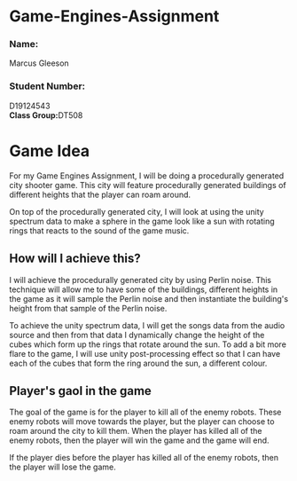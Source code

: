 # Game-Engines-Assignment
<p><h3>Name:</h3>Marcus Gleeson<br>
<h3>Student Number:</h3>D19124543<br>
<b>Class Group:</b>DT508
</P>

<h1>Game Idea</h1>
<p>For my Game Engines Assignment, I will be doing a procedurally generated city shooter game. This city will feature procedurally generated buildings of different heights that the player can roam around.</p>
<p>On top of the procedurally generated city, I will look at using the unity spectrum data to make a sphere in the game look like a sun with rotating rings that reacts to the sound of the game music.</p>

<h2>How will I achieve this?</h2>
<p>I will achieve the procedurally generated city by using Perlin noise. This technique will allow me to have some of the buildings, different heights in the game as it will sample the Perlin noise and then instantiate the building's height from that sample of the Perlin noise.</p>
<p>To achieve the unity spectrum data, I will get the songs data from the audio source and then from that data I dynamically change the height of the cubes which form up the rings that rotate around the sun. To add a bit more flare to the game, I will use unity post-processing effect so that I can have each of the cubes that form the ring around the sun, a different colour.</p>

<h2>Player's gaol in the game</h2>
<p>The goal of the game is for the player to kill all of the enemy robots. These enemy robots will move towards the player, but the player can choose to roam around the city to kill them. When the player has killed all of the enemy robots, then the player will win the game and the game will end.</p>
<p>If the player dies before the player has killed all of the enemy robots, then the player will lose the game.</p>